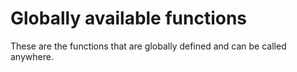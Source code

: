 # Globally available functions

These are the functions that are globally defined and can be called anywhere.
